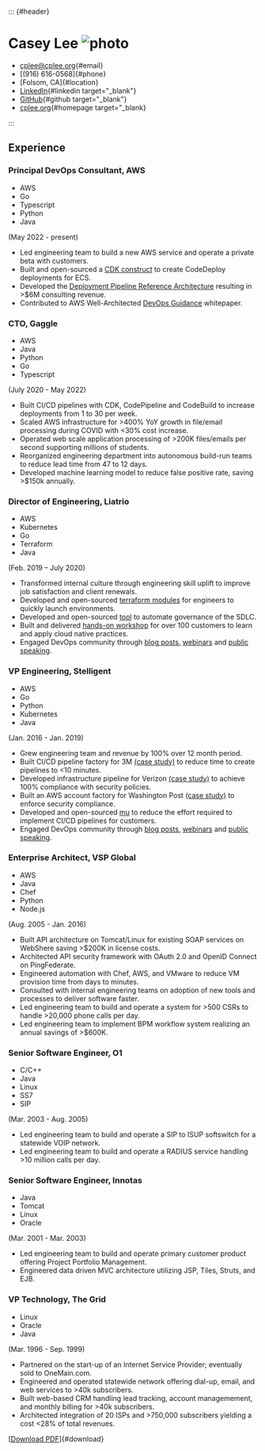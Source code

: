 ::: {#header}

# Casey Lee ![photo](https://www.gravatar.com/avatar/2e6997d8442834a313edc63b08b60a18003ab3634b98d10d9625158a41c33dad)

- [cplee@cplee.org](mailto:cplee@cplee.org){#email}
- [(916) 616-0568]{#phone}
- [Folsom, CA]{#location}
- [LinkedIn](https://www.linkedin.com/in/cplee/){#linkedin target="_blank"}
- [GitHub](https://github.com/cplee){#github target="_blank"}
- [cplee.org](https://cplee.org){#homepage target="_blank}

:::

## Experience

### Principal DevOps Consultant, AWS

- AWS
- Go
- Typescript
- Python
- Java

(May 2022 - present)

- Led engineering team to build a new AWS service and operate a private beta with customers.
- Built and open-sourced a [CDK construct](https://github.com/cdklabs/cdk-ecs-codedeploy) to create CodeDeploy deployments for ECS.
- Developed the [Deployment Pipeline Reference Architecture](https://pipelines.devops.aws.dev) resulting in >$6M consulting revenue.
- Contributed to AWS Well-Architected [DevOps Guidance](https://docs.aws.amazon.com/wellarchitected/latest/devops-guidance/devops-guidance.html) whitepaper.

### CTO, Gaggle

- AWS
- Java
- Python
- Go
- Typescript

(July 2020 - May 2022)

- Built CI/CD pipelines with CDK, CodePipeline and CodeBuild to increase deployments from 1 to 30 per week.
- Scaled AWS infrastructure for >400% YoY growth in file/email processing during COVID with <30% cost increase.
- Operated web scale application processing of >200K files/emails per second supporting millions of students.
- Reorganized engineering department into autonomous build-run teams to reduce lead time from 47 to 12 days.
- Developed machine learning model to reduce false positive rate, saving >$150k annually.

### Director of Engineering, Liatrio

- AWS
- Kubernetes
- Go
- Terraform
- Java

(Feb. 2019 – July 2020)

- Transformed internal culture through engineering skill uplift to improve job satisfaction and client renewals.
- Developed and open-sourced [terraform modules](https://github.com/liatrio/lead-terraform) for engineers to quickly launch environments.
- Developed and open-sourced [tool](https://github.com/rode/rode-legacy) to automate governance of the SDLC.
- Built and delivered [hands-on workshop](https://www.liatrio.com/services/ignite-lab) for over 100 customers to learn and apply cloud native practices.
- Engaged DevOps community through [blog posts](https://cplee.org/#blog-posts), [webinars](https://cplee.org/#webinars) and [public speaking](https://cplee.org/#talks).

### VP Engineering, Stelligent

- AWS
- Go
- Python
- Kubernetes
- Java

(Jan. 2016 - Jan. 2019)

- Grew engineering team and revenue by 100% over 12 month period.
- Built CI/CD pipeline factory for 3M [(case study)](https://aws.amazon.com/solutions/case-studies/3m-his-service-catalog/) to reduce time to create pipelines to <10 minutes.
- Developed infrastructure pipeline for Verizon [(case study)](https://aws.amazon.com/partners/success/verizon/) to achieve 100% compliance with security policies.
- Built an AWS account factory for Washington Post [(case study)](https://aws.amazon.com/partners/success/washington-post-stelligent/) to enforce security compliance.
- Developed and open-sourced [mu](https://github.com/stelligent/mu) to reduce the effort required to implement CI/CD pipelines for customers.
- Engaged DevOps community through [blog posts](https://cplee.org/#blog-posts), [webinars](https://cplee.org/#webinars) and [public speaking](https://cplee.org/#talks).

### Enterprise Architect, VSP Global

- AWS
- Java
- Chef
- Python
- Node.js

(Aug. 2005 - Jan. 2016)

- Built API architecture on Tomcat/Linux for existing SOAP services on WebShere saving >$200K in license costs.
- Architected API security framework with OAuth 2.0 and OpenID Connect on PingFederate.
- Engineered automation with Chef, AWS, and VMware to reduce VM provision time from days to minutes.
- Consulted with internal engineering teams on adoption of new tools and processes to deliver software faster.
- Led engineering team to build and operate a system for >500 CSRs to handle >20,000 phone calls per day.
- Led engineering team to implement BPM workflow system realizing an annual savings of >$600K.

### Senior Software Engineer, O1

- C/C++
- Java
- Linux
- SS7
- SIP

(Mar. 2003 - Aug. 2005)

- Led engineering team to build and operate a SIP to ISUP softswitch for a statewide VOIP network.
- Led engineering team to build and operate a RADIUS service handling >10 million calls per day.

### Senior Software Engineer, Innotas

- Java
- Tomcat
- Linux
- Oracle

(Mar. 2001 - Mar. 2003)

- Led engineering team to build and operate primary customer product offering Project Portfolio Management.
- Engineered data driven MVC architecture utilizing JSP, Tiles, Struts, and EJB.

### VP Technology, The Grid

- Linux
- Oracle
- Java

(Mar. 1996 - Sep. 1999)

- Partnered on the start-up of an Internet Service Provider; eventually sold to OneMain.com.
- Engineered and operated statewide network offering dial-up, email, and web services to >40k subscribers.
- Built web-based CRM handling lead tracking, account managemement, and monthly billing for >40k subscribers.
- Architected integration of 20 ISPs and >750,000 subscribers yielding a cost <28% of total revenues.

[[Download PDF](https://cplee.org/resume/casey-lee-resume.pdf)]{#download}
